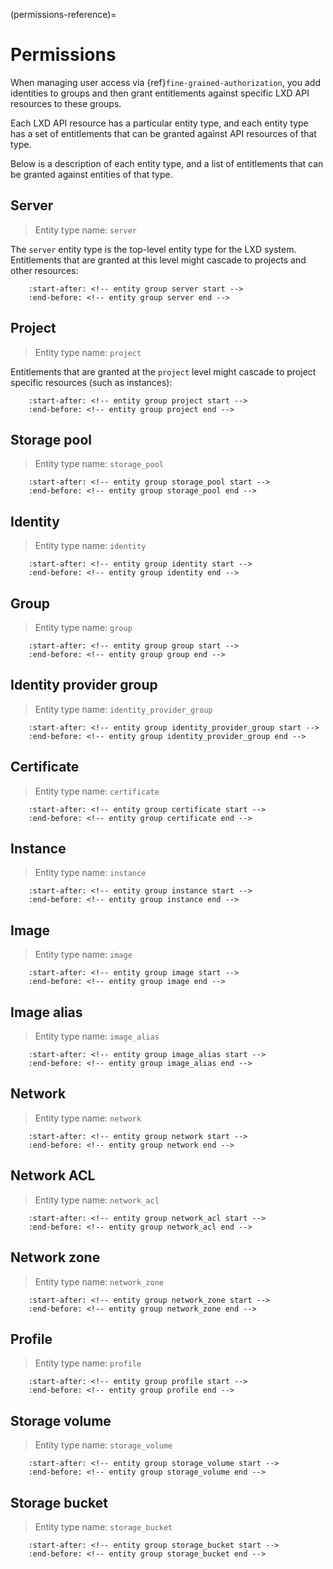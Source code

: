 (permissions-reference)=
# Permissions

When managing user access via {ref}`fine-grained-authorization`, you add identities to groups and then grant entitlements against specific LXD API resources to these groups.

Each LXD API resource has a particular entity type, and each entity type has a set of entitlements that can be granted against API resources of that type.

Below is a description of each entity type, and a list of entitlements that can be granted against entities of that type.

## Server
> Entity type name: `server`

The `server` entity type is the top-level entity type for the LXD system.
Entitlements that are granted at this level might cascade to projects and other resources:

```{include} ../metadata.txt
    :start-after: <!-- entity group server start -->
    :end-before: <!-- entity group server end -->
```

## Project
> Entity type name: `project`

Entitlements that are granted at the `project` level might cascade to project specific resources (such as instances):

```{include} ../metadata.txt
    :start-after: <!-- entity group project start -->
    :end-before: <!-- entity group project end -->
```

## Storage pool
> Entity type name: `storage_pool`

```{include} ../metadata.txt
    :start-after: <!-- entity group storage_pool start -->
    :end-before: <!-- entity group storage_pool end -->
```

## Identity
> Entity type name: `identity`

```{include} ../metadata.txt
    :start-after: <!-- entity group identity start -->
    :end-before: <!-- entity group identity end -->
```

## Group
> Entity type name: `group`

```{include} ../metadata.txt
    :start-after: <!-- entity group group start -->
    :end-before: <!-- entity group group end -->
```

## Identity provider group
> Entity type name: `identity_provider_group`

```{include} ../metadata.txt
    :start-after: <!-- entity group identity_provider_group start -->
    :end-before: <!-- entity group identity_provider_group end -->
```

## Certificate
> Entity type name: `certificate`

```{include} ../metadata.txt
    :start-after: <!-- entity group certificate start -->
    :end-before: <!-- entity group certificate end -->
```

## Instance
> Entity type name: `instance`

```{include} ../metadata.txt
    :start-after: <!-- entity group instance start -->
    :end-before: <!-- entity group instance end -->
```

## Image
> Entity type name: `image`

```{include} ../metadata.txt
    :start-after: <!-- entity group image start -->
    :end-before: <!-- entity group image end -->
```

## Image alias
> Entity type name: `image_alias`

```{include} ../metadata.txt
    :start-after: <!-- entity group image_alias start -->
    :end-before: <!-- entity group image_alias end -->
```

## Network
> Entity type name: `network`

```{include} ../metadata.txt
    :start-after: <!-- entity group network start -->
    :end-before: <!-- entity group network end -->
```

## Network ACL
> Entity type name: `network_acl`

```{include} ../metadata.txt
    :start-after: <!-- entity group network_acl start -->
    :end-before: <!-- entity group network_acl end -->
```

## Network zone
> Entity type name: `network_zone`

```{include} ../metadata.txt
    :start-after: <!-- entity group network_zone start -->
    :end-before: <!-- entity group network_zone end -->
```

## Profile
> Entity type name: `profile`

```{include} ../metadata.txt
    :start-after: <!-- entity group profile start -->
    :end-before: <!-- entity group profile end -->
```

## Storage volume
> Entity type name: `storage_volume`

```{include} ../metadata.txt
    :start-after: <!-- entity group storage_volume start -->
    :end-before: <!-- entity group storage_volume end -->
```

## Storage bucket
> Entity type name: `storage_bucket`

```{include} ../metadata.txt
    :start-after: <!-- entity group storage_bucket start -->
    :end-before: <!-- entity group storage_bucket end -->
```

